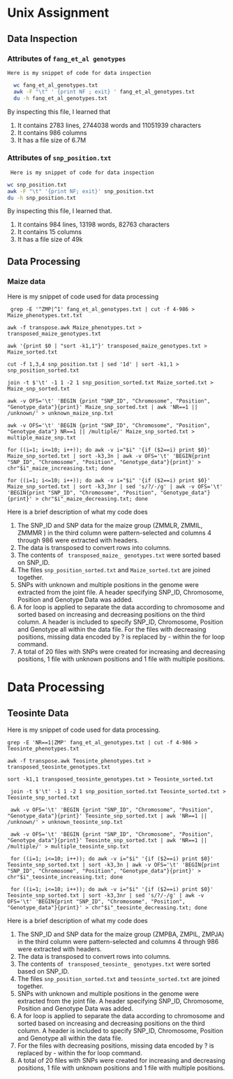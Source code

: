 
# Unix Assignment

## Data Inspection

### Attributes of  ``` fang_et_al genotypes ```

 ```Here is my snippet of code for data inspection```

```sh
  wc fang_et_al_genotypes.txt
  awk -F "\t" ' {print NF ; exit} ' fang_et_al_genotypes.txt
  du -h fang_et_al_genotypes.txt
  ```

By inspecting this file, I learned that

1. It contains 2783 lines, 2744038 words and 11051939 characters
2. It contains 986 columns
3. It has a file size of 6.7M


### Attributes of  ``` snp_position.txt ```

``` Here is my snippet of code for data inspection```

```sh
wc snp_position.txt
awk -F "\t" '{print NF; exit}' snp_position.txt
du -h snp_position.txt
```
By inspecting this file, I learned that.

1. It contains 984 lines, 13198 words, 82763 characters
2. It contains 15 columns
3. It has a file size of 49k
   

## Data Processing
### Maize data

Here is my snippet of code used for data processing

``` grep -E '^ZMP|^1' fang_et_al_genotypes.txt | cut -f 4-986 > Maize_phenotypes.txt.txt```

```awk -f transpose.awk Maize_phenotypes.txt > transposed_maize_genotypes.txt```

```awk '{print $0 | "sort -k1,1"}' transposed_maize_genotypes.txt > Maize_sorted.txt ```

```cut -f 1,3,4 snp_position.txt | sed '1d' | sort -k1,1 > snp_position_sorted.txt```

```join -t $'\t' -1 1 -2 1 snp_position_sorted.txt Maize_sorted.txt > Maize_snp_sorted.txt```

```awk -v OFS='\t' 'BEGIN {print "SNP_ID", "Chromosome", "Position", "Genotype_data"}{print}' Maize_snp_sorted.txt | awk 'NR==1 || /unknown/' > unknown_maize_snp.txt```

```awk -v OFS='\t' 'BEGIN {print "SNP_ID", "Chromosome", "Position", "Genotype_data"} NR==1 || /multiple/' Maize_snp_sorted.txt > multiple_maize_snp.txt```

```for ((i=1; i<=10; i++)); do awk -v i="$i" '{if ($2==i) print $0}' Maize_snp_sorted.txt | sort -k3,3n | awk -v OFS='\t' 'BEGIN{print "SNP_ID", "Chromosome", "Position", "Genotype_data"}{print}' > chr"$i"_maize_increasing.txt; done```

 ```for ((i=1; i<=10; i++)); do awk -v i="$i" '{if ($2==i) print $0}' Maize_snp_sorted.txt | sort -k3,3nr | sed 's/?/-/g' | awk -v OFS='\t' 'BEGIN{print "SNP_ID", "Chromosome", "Position", "Genotype_data"}{print}' > chr"$i"_maize_decreasing.txt; done```


Here is a brief description of what my code does
1. The SNP_ID and SNP data for the maize group (ZMMLR, ZMMIL, ZMMMR ) in the third column were pattern-selected and columns 4 through 986 were extracted with headers.
2. The data is transposed to convert rows into columns.
3. The contents of ``` transposed_maize_ genotypes.txt```   were sorted based on SNP_ID.
4. The files ```snp_position_sorted.txt``` and ```Maize_sorted.txt``` are joined together.
5. SNPs with unknown and multiple positions in the genome were extracted from the joint file. A header specifying SNP_ID, Chromosome, Position and Genotype Data was added.
6. A for loop is applied to separate the data according to chromosome and sorted based on increasing and decreasing positions on the third column. A header is included to specify SNP_ID, Chromosome, Position and Genotype all within the data file. 
For the files with decreasing positions, missing data encoded by ? is replaced by - within the for loop command.
7. A total of 20 files with SNPs were created for increasing and decreasing positions, 1 file with unknown positions and 1 file with multiple positions.


# Data Processing
## Teosinte Data

Here is my snippet of code used for data processing.

```grep -E 'NR==1|ZMP' fang_et_al_genotypes.txt | cut -f 4-986 > Teosinte_phenotypes.txt```

```awk -f transpose.awk Teosinte_phenotypes.txt > transposed_teosinte_genotypes.txt```

```sort -k1,1 transposed_teosinte_genotypes.txt > Teosinte_sorted.txt```

``` join -t $'\t' -1 1 -2 1 snp_position_sorted.txt Teosinte_sorted.txt > Teosinte_snp_sorted.txt```

``` awk -v OFS='\t' 'BEGIN {print "SNP_ID", "Chromosome", "Position", "Genotype_data"}{print}' Teosinte_snp_sorted.txt | awk 'NR==1 || /unknown/' > unknown_teosinte_snp.txt```

``` awk -v OFS='\t' 'BEGIN {print "SNP_ID", "Chromosome", "Position", "Genotype_data"}{print}' Teosinte_snp_sorted.txt | awk 'NR==1 || /multiple/' > multiple_teosinte_snp.txt```

``` for ((i=1; i<=10; i++)); do awk -v i="$i" '{if ($2==i) print $0}' Teosinte_snp_sorted.txt | sort -k3,3n | awk -v OFS='\t' 'BEGIN{print "SNP_ID", "Chromosome", "Position", "Genotype_data"}{print}' > chr"$i"_teosinte_increasing.txt; done```


``` for ((i=1; i<=10; i++)); do awk -v i="$i" '{if ($2==i) print $0}' Teosinte_snp_sorted.txt | sort -k3,3nr | sed 's/?/-/g' | awk -v OFS='\t' 'BEGIN{print "SNP_ID", "Chromosome", "Position", "Genotype_data"}{print}' > chr"$i"_teosinte_decreasing.txt; done```

Here is a brief description of what my code does
1. The SNP_ID and SNP data for the maize group (ZMPBA, ZMPIL, ZMPJA) in the third column were pattern-selected and columns 4 through 986 were extracted with headers.
2. The data is transposed to convert rows into columns.
3. The contents of ``` transposed_teosinte_ genotypes.txt```   were sorted based on SNP_ID.
4. The files ```snp_position_sorted.txt``` and ```teosinte_sorted.txt``` are joined together.
5. SNPs with unknown and multiple positions in the genome were extracted from the joint file. A header specifying SNP_ID, Chromosome, Position and Genotype Data was added.
6. A for loop is applied to separate the data according to chromosome and sorted based on increasing and decreasing positions on the third column. A header is included to specify SNP_ID, Chromosome, Position and Genotype all within the data file. 
7. For the files with decreasing positions, missing data encoded by ? is replaced by - within the for loop command.
8. A total of 20 files with SNPs were created for increasing and decreasing positions, 1 file with unknown positions and 1 file with multiple positions.
